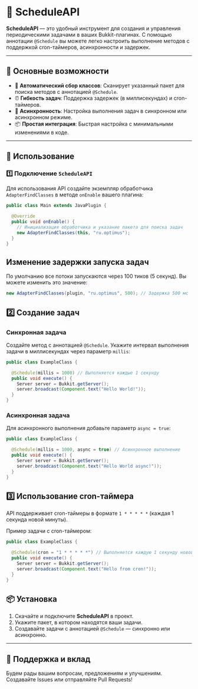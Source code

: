 # 📜 ScheduleAPI  

**ScheduleAPI** — это удобный инструмент для создания и управления периодическими задачами в ваших Bukkit-плагинах. С помощью аннотации `@Schedule` вы можете легко настроить выполнение методов с поддержкой cron-таймеров, асинхронности и задержек.

---

## 🚀 Основные возможности
- 🧩 **Автоматический сбор классов**: Сканирует указанный пакет для поиска методов с аннотацией `@Schedule`.  
- ⏰ **Гибкость задач**: Поддержка задержек (в миллисекундах) и cron-таймеров.  
- 🔄 **Асинхронность**: Настройка выполнения задач в синхронном или асинхронном режиме.  
- 📦 **Простая интеграция**: Быстрая настройка с минимальными изменениями в коде.

---

## 📖 Использование

### 1️⃣ Подключение `ScheduleAPI`

Для использования API создайте экземпляр обработчика `AdapterFindClasses` в методе `onEnable` вашего плагина:

```java
public class Main extends JavaPlugin {

  @Override
  public void onEnable() {
    // Инициализация обработчика и указание пакета для поиска задач
    new AdapterFindClasses(this, "ru.optimus");
  }
}
```
## Изменение задержки запуска задач  
По умолчанию все потоки запускаются через 100 тиков (5 секунд). Вы можете изменить это значение:  

```java
new AdapterFindClasses(plugin, "ru.optimus", 500); // Задержка 500 мс
```
## 2️⃣ Создание задач  

### Синхронная задача  
Создайте метод с аннотацией `@Schedule`. Укажите интервал выполнения задачи в миллисекундах через параметр `millis`:  

```java
public class ExampleClass {

  @Schedule(millis = 1000) // Выполняется каждые 1 секунду
  public void execute() {
    Server server = Bukkit.getServer();
    server.broadcast(Component.text("Hello World!"));
  }
}
```
### Асинхронная задача  
Для асинхронного выполнения добавьте параметр `async = true`:  

```java
public class ExampleClass {

  @Schedule(millis = 1000, async = true) // Асинхронное выполнение
  public void execute() {
    Server server = Bukkit.getServer();
    server.broadcast(Component.text("Hello World async!"));
  }
}
```
## 3️⃣ Использование cron-таймера  
API поддерживает cron-таймеры в формате `1 * * * * *` (каждая 1 секунда новой минуты).  

Пример задачи с cron-таймером:  

```java
public class ExampleClass {

  @Schedule(cron = "1 * * * * *") // Выполняется каждую 1 секунду новой минуты
  public void execute() {
    Server server = Bukkit.getServer();
    server.broadcast(Component.text("Hello from cron!"));
  }
}
```

## 📦 Установка  
1. Скачайте и подключите **ScheduleAPI** в проект.  
2. Укажите пакет, в котором находятся ваши задачи.  
3. Создавайте задачи с аннотацией `@Schedule` — синхронно или асинхронно.  

---

## 🤝 Поддержка и вклад  
Будем рады вашим вопросам, предложениям и улучшениям. Создавайте Issues или отправляйте Pull Requests!  




